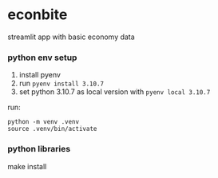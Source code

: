 # econbite
streamlit app with basic economy data


### python env setup
1. install pyenv
2. run `pyenv install 3.10.7`
3. set python 3.10.7 as local version with `pyenv local 3.10.7`

run:
```shell
python -m venv .venv
source .venv/bin/activate
```

### python libraries
make install

